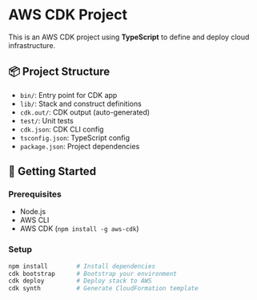 # AWS CDK Project

This is an AWS CDK project using **TypeScript** to define and deploy cloud infrastructure.

## 📦 Project Structure

- `bin/`: Entry point for CDK app
- `lib/`: Stack and construct definitions
- `cdk.out/`: CDK output (auto-generated)
- `test/`: Unit tests
- `cdk.json`: CDK CLI config
- `tsconfig.json`: TypeScript config
- `package.json`: Project dependencies

## 🚀 Getting Started

### Prerequisites
- Node.js
- AWS CLI
- AWS CDK (`npm install -g aws-cdk`)

### Setup
```bash
npm install        # Install dependencies
cdk bootstrap      # Bootstrap your environment
cdk deploy         # Deploy stack to AWS
cdk synth          # Generate CloudFormation template
